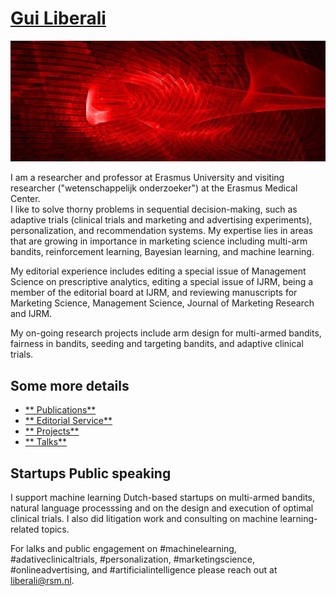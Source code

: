 # [Gui Liberali](https://github.com/guiliberali/guiliberali.github.io)

[![Screenshot](./preview.png)](https://github.com/guiliberali/guiliberali.github.io)

I am a researcher and professor at Erasmus University and visiting researcher ("wetenschappelijk onderzoeker") at the Erasmus Medical Center.  
I like to solve thorny problems in sequential decision-making, such as adaptive trials (clinical trials and marketing and advertising experiments), personalization, and recommendation systems.
My expertise lies in areas that are growing in importance in marketing science including multi-arm bandits, reinforcement learning, Bayesian learning,  and machine learning.
 
My editorial experience includes editing a special issue of Management Science on prescriptive analytics, editing a special issue of IJRM, being a member of the editorial board at IJRM, and reviewing manuscripts for Marketing Science, Management Science, Journal of Marketing Research and IJRM. 


My on-going research projects include arm design for multi-armed bandits, fairness in bandits, seeding and targeting bandits, and adaptive clinical trials.
 
## Some more details   
- [** Publications**](https://github.com/guiliberali/guiliberali.github.io/publications)
- [** Editorial Service**](https://github.com/guiliberali/guiliberali.github.io/service)
- [** Projects**](https://github.com/guiliberali/guiliberali.github.io/projects)
- [** Talks**](https://github.com/guiliberali/guiliberali.github.io/talks)


## Startups Public speaking

I support machine learning Dutch-based startups on multi-armed bandits, natural language processsing and on the design and execution of optimal clinical trials. I also did litigation work and consulting on machine learning-related topics.

For lalks and public engagement on #machinelearning, #adativeclinicaltrials, #personalization, #marketingscience, #onlineadvertising, and #artificialintelligence please reach out at liberali@rsm.nl. 

 

